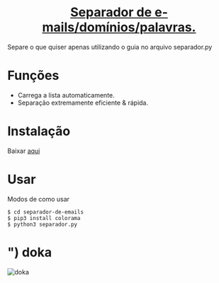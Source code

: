 <div align="center">
  <a href="https://github.com/playboynkz/separador-de-emails">
  <h1>Separador de e-mails/domínios/palavras. </h1>
     
  </a>
</div>

Separe o que quiser apenas utilizando o guia no arquivo separador.py

# Funções
- Carrega a lista automaticamente.
- Separação extremamente eficiente & rápida.


# Instalação

Baixar [aqui](https://codeload.github.com/playboynkz/separador-de-emails/zip/refs/heads/main)

# Usar
Modos de como usar

    $ cd separador-de-emails
    $ pip3 install colorama
    $ python3 separador.py

# ") doka

![doka](https://c.tenor.com/haAobrgx8IEAAAAd/sidoka-fresh-fade.gif)
